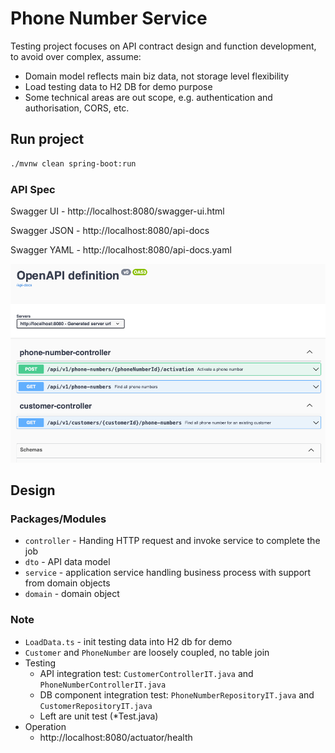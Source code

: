 # Phone Number Service

Testing project focuses on API contract design and function development, to avoid over complex, assume:

* Domain model reflects main biz data, not  storage level flexibility      
* Load testing data to H2 DB for demo purpose
* Some technical areas are out scope, e.g. authentication and authorisation, CORS, etc.

## Run project

```bash
./mvnw clean spring-boot:run
```

### API Spec

Swagger UI - http://localhost:8080/swagger-ui.html

Swagger JSON - http://localhost:8080/api-docs

Swagger YAML - http://localhost:8080/api-docs.yaml

![Swagger UI](./doc/swagger-ui.png)

## Design

### Packages/Modules

* `controller` - Handing HTTP request and invoke service to complete the job 
* `dto` - API data model
* `service` - application service handling business process with support from domain objects
* `domain` - domain object

### Note

* `LoadData.ts` - init testing data into H2 db for demo
* `Customer` and `PhoneNumber` are loosely coupled, no table join
* Testing
  * API integration test: `CustomerControllerIT.java` and `PhoneNumberControllerIT.java`
  * DB component integration test: `PhoneNumberRepositoryIT.java` and `CustomerRepositoryIT.java`
  * Left are unit test (*Test.java)
* Operation
  * http://localhost:8080/actuator/health